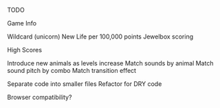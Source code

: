 TODO

Game Info

Wildcard (unicorn)
New Life per 100,000 points
Jewelbox scoring

High Scores

Introduce new animals as levels increase
Match sounds by animal
Match sound pitch by combo
Match transition effect

Separate code into smaller files
Refactor for DRY code

Browser compatibility?